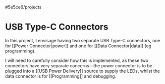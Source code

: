 #5e5ce6/projects 

# USB Type-C Connectors

In this project, I envisage having two separate USB Type-C connectors, one for [[Power Connector|power]] and one for [[Data Connector|data]] (eg programming).

I will need to carefully consider how this is implemented, as these two connectors have very separate concerns—the power connector is to be plugged into a [[USB Power Delivery]] source to supply the LEDs, whilst the data connector is for [[Programming]] and debugging.
